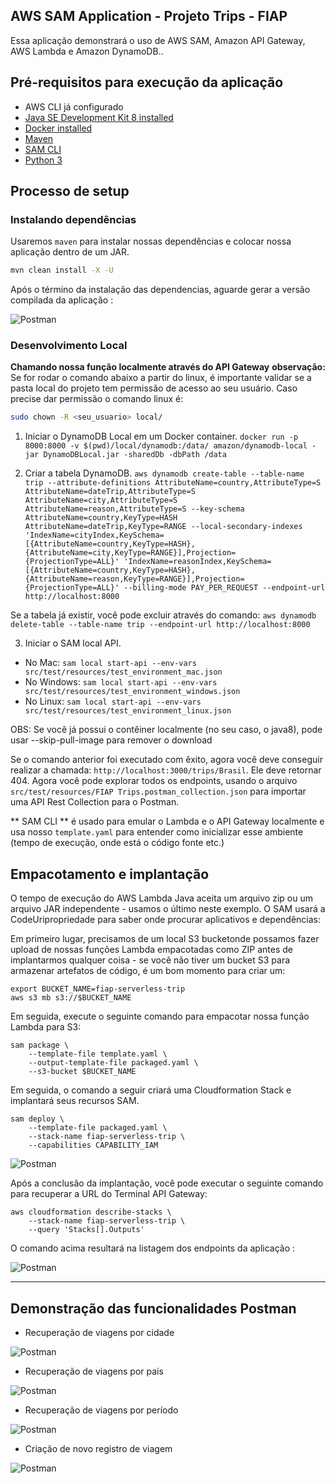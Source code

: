 ## AWS SAM Application - Projeto Trips - FIAP

Essa aplicação demonstrará o uso de AWS SAM, Amazon API Gateway, AWS Lambda e Amazon DynamoDB..


## Pré-requisitos para execução da aplicação

* AWS CLI já configurado
* [Java SE Development Kit 8 installed](http://www.oracle.com/technetwork/java/javase/downloads/jdk8-downloads-2133151.html)
* [Docker installed](https://www.docker.com/community-edition)
* [Maven](https://maven.apache.org/install.html)
* [SAM CLI](https://github.com/awslabs/aws-sam-cli)
* [Python 3](https://docs.python.org/3/)

## Processo de setup

### Instalando dependências

Usaremos `maven` para instalar nossas dependências e colocar nossa aplicação dentro de um JAR.

```bash
mvn clean install -X -U
```

Após o término da instalação das dependencias, aguarde gerar a versão compilada da aplicação :

![Postman](docs/mvn_install.png)


### Desenvolvimento Local

**Chamando nossa função localmente através do API Gateway**
**observação:** Se for rodar o comando abaixo a partir do linux, é importante validar se a pasta local do projeto tem permissão de acesso ao seu usuário. 
Caso precise dar permissão o comando linux é:

```bash 
sudo chown -R <seu_usuario> local/ 
```

1. Iniciar o DynamoDB Local em um Docker container. `docker run -p 8000:8000 -v $(pwd)/local/dynamodb:/data/ amazon/dynamodb-local -jar DynamoDBLocal.jar -sharedDb -dbPath /data`

2. Criar a tabela DynamoDB. `aws dynamodb create-table --table-name trip --attribute-definitions AttributeName=country,AttributeType=S AttributeName=dateTrip,AttributeType=S AttributeName=city,AttributeType=S AttributeName=reason,AttributeType=S --key-schema AttributeName=country,KeyType=HASH AttributeName=dateTrip,KeyType=RANGE --local-secondary-indexes 'IndexName=cityIndex,KeySchema=[{AttributeName=country,KeyType=HASH},{AttributeName=city,KeyType=RANGE}],Projection={ProjectionType=ALL}' 'IndexName=reasonIndex,KeySchema=[{AttributeName=country,KeyType=HASH},{AttributeName=reason,KeyType=RANGE}],Projection={ProjectionType=ALL}' --billing-mode PAY_PER_REQUEST --endpoint-url http://localhost:8000`


Se a tabela já existir, você pode excluir através do comando: `aws dynamodb delete-table --table-name trip --endpoint-url http://localhost:8000`

3. Iniciar o SAM local API.
 - No Mac: `sam local start-api --env-vars src/test/resources/test_environment_mac.json`
 - No Windows: `sam local start-api --env-vars src/test/resources/test_environment_windows.json`
 - No Linux: `sam local start-api --env-vars src/test/resources/test_environment_linux.json`
 
OBS: Se você já possui o contêiner localmente (no seu caso, o java8), pode usar --skip-pull-image para remover o download

Se o comando anterior foi executado com êxito, agora você deve conseguir realizar a chamada: `http://localhost:3000/trips/Brasil`.
Ele deve retornar 404. Agora você pode explorar todos os endpoints, usando o arquivo `src/test/resources/FIAP Trips.postman_collection.json` para importar uma API Rest Collection para o Postman.

** SAM CLI ** é usado para emular o Lambda e o API Gateway localmente e usa nosso `template.yaml` para entender como inicializar esse ambiente (tempo de execução, onde está o código fonte etc.)


## Empacotamento e implantação

O tempo de execução do AWS Lambda Java aceita um arquivo zip ou um arquivo JAR independente - usamos o último neste exemplo. O SAM usará a CodeUripropriedade para saber onde procurar aplicativos e dependências:

Em primeiro lugar, precisamos de um local S3 bucketonde possamos fazer upload de nossas funções Lambda empacotadas como ZIP antes de implantarmos qualquer coisa - se você não tiver um bucket S3 para armazenar artefatos de código, é um bom momento para criar um:

```
export BUCKET_NAME=fiap-serverless-trip
aws s3 mb s3://$BUCKET_NAME
```

Em seguida, execute o seguinte comando para empacotar nossa função Lambda para S3:

```
sam package \
    --template-file template.yaml \
    --output-template-file packaged.yaml \
    --s3-bucket $BUCKET_NAME

```

Em seguida, o comando a seguir criará uma Cloudformation Stack e implantará seus recursos SAM.

```
sam deploy \
    --template-file packaged.yaml \
    --stack-name fiap-serverless-trip \
    --capabilities CAPABILITY_IAM

```

![Postman](docs/deploy.jpeg)


Após a conclusão da implantação, você pode executar o seguinte comando para recuperar a URL do Terminal API Gateway:

```
aws cloudformation describe-stacks \
    --stack-name fiap-serverless-trip \
    --query 'Stacks[].Outputs'

```

O comando acima resultará na listagem dos endpoints da aplicação :

![Postman](docs/end_points_aws.jpeg)


----

## Demonstração das funcionalidades Postman

- Recuperação de viagens por cidade

![Postman](docs/findByCity.png)


- Recuperação de viagens por país

![Postman](docs/findByCountry.png)


- Recuperação de viagens por período

![Postman](docs/findByPeriod.png)


- Criação de novo registro de viagem

![Postman](docs/createTripRecord.png)
